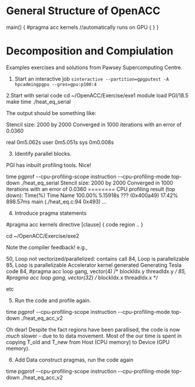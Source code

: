 # General Structure of OpenACC

main()
{
 <CPU code>
 #pragma acc kernels
 //automatically runs on GPU
 {
  <GPU code>
 }
}

# Decomposition and Compiulation

Examples exercises and solutions from Pawsey Supercomputing Centre.

1. Start an interactive job
`sinteractive --partition=gpgputest -A hpcadmingpgpu --gres=gpu:p100:4`

2.Start with serial code 
cd ~/OpenACC/Exercise/exe1
module load PGI/18.5
make
time ./heat_eq_serial 

The output should be something like:

Stencil size: 2000 by 2000
Converged in 1000 iterations with an error of 0.0360

real	0m5.062s
user	0m5.051s
sys	0m0.008s

3. Identify parallel blocks.

PGI has inbuilt profiling tools. Nice!

time pgprof --cpu-profiling-scope instruction --cpu-profiling-mode top-down ./heat_eq_serial
Stencil size: 2000 by 2000
Converged in 1000 iterations with an error of 0.0360
======== CPU profiling result (top down):
Time(%)      Time  Name
 100.00%  5.15918s  ??? (0x400a49)
 17.42%  898.57ms    main (./heat_eq.c:94 0x493)
...

4. Introduce pragma statements

#pragma acc kernels directive [clause]
{
code region ..
}

cd ~/OpenACC/Exercise/exe2

Note the compiler feedback! e.g.,

50, Loop not vectorized/parallelized: contains call
84, Loop is parallelizable
85, Loop is parallelizable
    Accelerator kernel generated
    Generating Tesla code
    84, #pragma acc loop gang, vector(4) /* blockIdx.y threadIdx.y */
    85, #pragma acc loop gang, vector(32) /* blockIdx.x threadIdx.x */

etc

5. Run the code and profile again.

time pgprof --cpu-profiling-scope instruction --cpu-profiling-mode top-down ./heat_eq_acc_v2

Oh dear! Despite the fact regions have been parallised, the code is now *much* slower - due to to data movement. Most of the our time is spent in copying T_old and T_new from Host (CPU memory) to
Device (GPU memory).

6. Add Data construct pragmas, run the code again

time pgprof --cpu-profiling-scope instruction --cpu-profiling-mode top-down ./heat_eq_acc_v2
